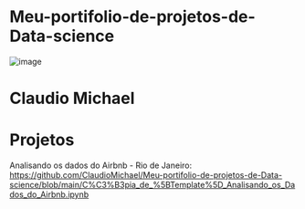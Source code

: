 # Meu-portifolio-de-projetos-de-Data-science
![image](https://user-images.githubusercontent.com/79266544/110252034-4240d600-7f62-11eb-973d-290a03708d69.png)

# Claudio Michael






# Projetos
Analisando os dados do Airbnb - Rio de Janeiro: https://github.com/ClaudioMichael/Meu-portifolio-de-projetos-de-Data-science/blob/main/C%C3%B3pia_de_%5BTemplate%5D_Analisando_os_Dados_do_Airbnb.ipynb
